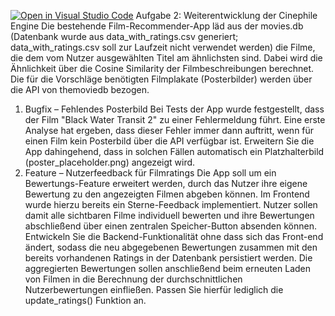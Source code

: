 [![Open in Visual Studio Code](https://classroom.github.com/assets/open-in-vscode-2e0aaae1b6195c2367325f4f02e2d04e9abb55f0b24a779b69b11b9e10269abc.svg)](https://classroom.github.com/online_ide?assignment_repo_id=19774778&assignment_repo_type=AssignmentRepo)
Aufgabe 2: Weiterentwicklung der Cinephile Engine
Die bestehende Film-Recommender-App läd aus der movies.db (Datenbank wurde aus data_with_ratings.csv generiert; data_with_ratings.csv soll zur Laufzeit nicht verwendet werden) die Filme, die dem vom Nutzer ausgewählten Titel am ähnlichsten sind. Dabei wird die Ähnlichkeit über die Cosine Similarity der Filmbeschreibungen berechnet. Die für die Vorschläge benötigten Filmplakate (Posterbilder) werden über die API von themoviedb bezogen.
1.	Bugfix – Fehlendes Posterbild
Bei Tests der App wurde festgestellt, dass der Film "Black Water Transit 2" zu einer Fehlermeldung führt. Eine erste Analyse hat ergeben, dass dieser Fehler immer dann auftritt, wenn für einen Film kein Posterbild über die API verfügbar ist. Erweitern Sie die App dahingehend, dass in solchen Fällen automatisch ein Platzhalterbild (poster_placeholder.png) angezeigt wird.
2.	Feature – Nutzerfeedback für Filmratings
Die App soll um ein Bewertungs-Feature erweitert werden, durch das Nutzer ihre eigene Bewertung zu den angezeigten Filmen abgeben können. Im Frontend wurde hierzu bereits ein Sterne-Feedback implementiert. Nutzer sollen damit alle sichtbaren Filme individuell bewerten und ihre Bewertungen abschließend über einen zentralen Speicher-Button absenden können. Entwickeln Sie die Backend-Funktionalität ohne dass sich das Front-end ändert, sodass die neu abgegebenen Bewertungen zusammen mit den bereits vorhandenen Ratings in der Datenbank persistiert werden. Die aggregierten Bewertungen sollen anschließend beim erneuten Laden von Filmen in die Berechnung der durchschnittlichen Nutzerbewertungen einfließen. Passen Sie hierfür lediglich die update_ratings() Funktion an.
